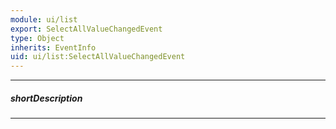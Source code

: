 ```yaml
---
module: ui/list
export: SelectAllValueChangedEvent
type: Object
inherits: EventInfo
uid: ui/list:SelectAllValueChangedEvent
---
```

---
##### shortDescription
<!-- Description goes here -->

---
<!-- Description goes here -->